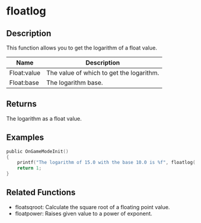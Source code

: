 # floatlog

## Description

This function allows you to get the logarithm of a float value.

| Name        | Description                              |
| ----------- | ---------------------------------------- |
| Float:value | The value of which to get the logarithm. |
| Float:base  | The logarithm base.                      |

## Returns

The logarithm as a float value.

## Examples

```c
public OnGameModeInit()
{
    printf("The logarithm of 15.0 with the base 10.0 is %f", floatlog( 15.0, 10.0 ));
    return 1;
}
```

## Related Functions

- floatsqroot: Calculate the square root of a floating point value.
- floatpower: Raises given value to a power of exponent.
